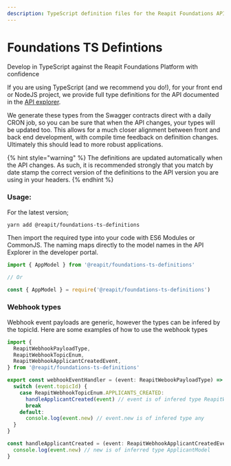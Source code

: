 ```yaml
---
description: TypeScript definition files for the Reapit Foundations API
---
```


# Foundations TS Defintions

Develop in TypeScript against the Reapit Foundations Platform with confidence

If you are using TypeScript \(and we recommend you do!\), for your front end or NodeJS project, we provide full type definitions for the API documented in the [API explorer](https://github.com/reapit/foundations-documentation/tree/db0718c9be27b7760dfae34e69518806acf0e855/developer/swagger/README.md).

We generate these types from the Swagger contracts direct with a daily CRON job, so you can be sure that when the API changes, your types will be updated too. This allows for a much closer alignment between front and back end development, with compile time feedback on definition changes. Ultimately this should lead to more robust applications.

{% hint style="warning" %}
The definitions are updated automatically when the API changes. As such, it is recommended strongly that you match by date stamp the correct version of the definitions to the API version you are using in your headers.
{% endhint %}

### Usage:

For the latest version;

`yarn add @reapit/foundations-ts-definitions`


Then import the required type into your code with ES6 Modules or CommonJS. The naming maps directly to the model names in the API Explorer in the developer portal.

```javascript
import { AppModel } from '@reapit/foundations-ts-definitions'

// Or

const { AppModel } = require('@reapit/foundations-ts-definitions')
```

### Webhook types

Webhook event payloads are generic, however the types can be infered by the topicId. Here are some examples of how to use the webhook types

```ts
import {
  ReapitWebhookPayloadType,
  ReapitWebhookTopicEnum,
  ReapitWebhookApplicantCreatedEvent,
} from '@reapit/foundations-ts-definitions'

export const webhookEventHandler = (event: ReapitWebookPayloadType) => {
  switch (event.topicId) {
    case ReapitWebhookTopicEnum.APPLICANTS_CREATED:
      handleApplicantCreated(event) // event is of infered type ReapitWebhookApplicantCreatedEvent
      break
    default:
      console.log(event.new) // event.new is of infered type any
  }
}

const handleApplicantCreated = (event: ReapitWebhookApplicantCreatedEvent) => {
  console.log(event.new) // new is of inferred type ApplicantModel
}
```

